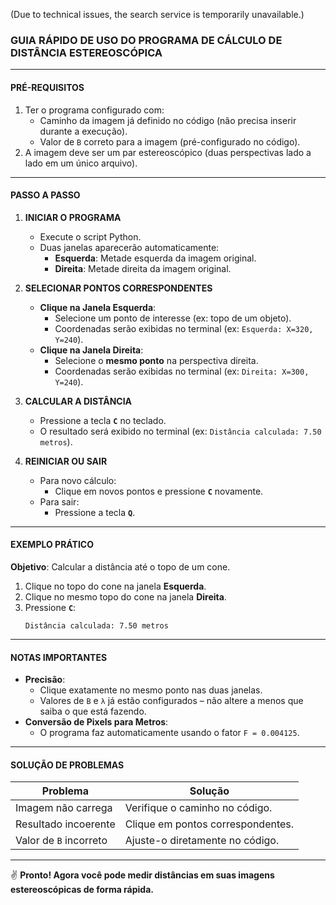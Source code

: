 (Due to technical issues, the search service is temporarily unavailable.)

### GUIA RÁPIDO DE USO DO PROGRAMA DE CÁLCULO DE DISTÂNCIA ESTEREOSCÓPICA  

---

#### **PRÉ-REQUISITOS**  
1. Ter o programa configurado com:  
   - Caminho da imagem já definido no código (não precisa inserir durante a execução).  
   - Valor de `B` correto para a imagem (pré-configurado no código).  
2. A imagem deve ser um par estereoscópico (duas perspectivas lado a lado em um único arquivo).  

---

#### **PASSO A PASSO**  

1. **INICIAR O PROGRAMA**  
   - Execute o script Python.  
   - Duas janelas aparecerão automaticamente:  
     - **Esquerda**: Metade esquerda da imagem original.  
     - **Direita**: Metade direita da imagem original.  

   

2. **SELECIONAR PONTOS CORRESPONDENTES**  
   - **Clique na Janela Esquerda**:  
     - Selecione um ponto de interesse (ex: topo de um objeto).  
     - Coordenadas serão exibidas no terminal (ex: `Esquerda: X=320, Y=240`).  
   - **Clique na Janela Direita**:  
     - Selecione o **mesmo ponto** na perspectiva direita.  
     - Coordenadas serão exibidas no terminal (ex: `Direita: X=300, Y=240`).  

3. **CALCULAR A DISTÂNCIA**  
   - Pressione a tecla **`C`** no teclado.  
   - O resultado será exibido no terminal (ex: `Distância calculada: 7.50 metros`).  

4. **REINICIAR OU SAIR**  
   - Para novo cálculo:  
     - Clique em novos pontos e pressione **`C`** novamente.  
   - Para sair:  
     - Pressione a tecla **`Q`**.  

---

#### **EXEMPLO PRÁTICO**  
**Objetivo**: Calcular a distância até o topo de um cone.  
1. Clique no topo do cone na janela **Esquerda**.  
2. Clique no mesmo topo do cone na janela **Direita**.  
3. Pressione **`C`**:  
   ```  
   Distância calculada: 7.50 metros  
   ```  

---

#### **NOTAS IMPORTANTES**  
- **Precisão**:  
  - Clique exatamente no mesmo ponto nas duas janelas.  
  - Valores de `B` e `λ` já estão configurados – não altere a menos que saiba o que está fazendo.  
- **Conversão de Pixels para Metros**:  
  - O programa faz automaticamente usando o fator `F = 0.004125`.  

---

#### **SOLUÇÃO DE PROBLEMAS**  
| Problema               | Solução                          |  
|-------------------------|----------------------------------|  
| Imagem não carrega      | Verifique o caminho no código.   |  
| Resultado incoerente    | Clique em pontos correspondentes.|  
| Valor de `B` incorreto  | Ajuste-o diretamente no código.  |  

--- 

✌️ **Pronto! Agora você pode medir distâncias em suas imagens estereoscópicas de forma rápida.**